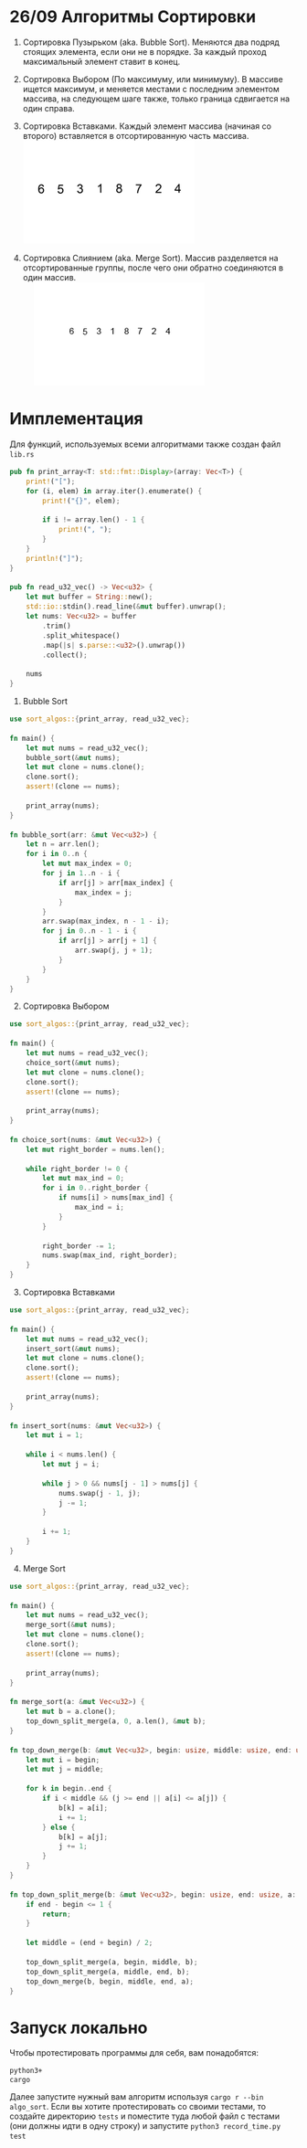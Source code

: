 # 26/09 Алгоритмы Сортировки   
   
1. Сортировка Пузырьком (aka. Bubble Sort). Меняются два подряд стоящих элемента, если они не в порядке. За каждый проход максимальный элемент ставит в конец.   
2. Сортировка Выбором (По максимуму, или минимуму). В массиве ищется максимум, и меняется местами с последним элементом массива, на следующем шаге также, только граница сдвигается на один справа.   
3. Сортировка Вставками. Каждый элемент массива (начиная со второго) вставляется в отсортированную часть массива.     
    ![Insertion-sort-example-300px.gif](files/insertion-sort-example-300px.gif)    
   
4. Сортировка Слиянием (aka. Merge Sort). Массив разделяется на отсортированные группы, после чего они обратно соединяются в один массив.   
  ![Merge-sort-example-300px.gif](files/merge-sort-example-300px.gif)    
    
# Имплементация   
Для функций, используемых всеми алгоритмами также создан файл `lib.rs`   
 
```rust
pub fn print_array<T: std::fmt::Display>(array: Vec<T>) {
    print!("[");
    for (i, elem) in array.iter().enumerate() {
        print!("{}", elem);

        if i != array.len() - 1 {
            print!(", ");
        }
    }
    println!("]");
}

pub fn read_u32_vec() -> Vec<u32> {
    let mut buffer = String::new();
    std::io::stdin().read_line(&mut buffer).unwrap();
    let nums: Vec<u32> = buffer
        .trim()
        .split_whitespace()
        .map(|s| s.parse::<u32>().unwrap())
        .collect();

    nums
}

```
   
1. Bubble Sort    
```rust
use sort_algos::{print_array, read_u32_vec};

fn main() {
    let mut nums = read_u32_vec();
    bubble_sort(&mut nums);
    let mut clone = nums.clone();
    clone.sort();
    assert!(clone == nums);

    print_array(nums);
}

fn bubble_sort(arr: &mut Vec<u32>) {
    let n = arr.len();
    for i in 0..n {
        let mut max_index = 0;
        for j in 1..n - i {
            if arr[j] > arr[max_index] {
                max_index = j;
            }
        }
        arr.swap(max_index, n - 1 - i);
        for j in 0..n - 1 - i {
            if arr[j] > arr[j + 1] {
                arr.swap(j, j + 1);
            }
        }
    }
}

```
   
2. Сортировка Выбором   
```rust
use sort_algos::{print_array, read_u32_vec};

fn main() {
    let mut nums = read_u32_vec();
    choice_sort(&mut nums);
    let mut clone = nums.clone();
    clone.sort();
    assert!(clone == nums);

    print_array(nums);
}

fn choice_sort(nums: &mut Vec<u32>) {
    let mut right_border = nums.len();

    while right_border != 0 {
        let mut max_ind = 0;
        for i in 0..right_border {
            if nums[i] > nums[max_ind] {
                max_ind = i;
            }
        }

        right_border -= 1;
        nums.swap(max_ind, right_border);
    }
}

```
3. Сортировка Вставками   
```rust
use sort_algos::{print_array, read_u32_vec};

fn main() {
    let mut nums = read_u32_vec();
    insert_sort(&mut nums);
    let mut clone = nums.clone();
    clone.sort();
    assert!(clone == nums);

    print_array(nums);
}

fn insert_sort(nums: &mut Vec<u32>) {
    let mut i = 1;

    while i < nums.len() {
        let mut j = i;

        while j > 0 && nums[j - 1] > nums[j] {
            nums.swap(j - 1, j);
            j -= 1;
        }

        i += 1;
    }
}

```
4. Merge Sort    
```rust
use sort_algos::{print_array, read_u32_vec};

fn main() {
    let mut nums = read_u32_vec();
    merge_sort(&mut nums);
    let mut clone = nums.clone();
    clone.sort();
    assert!(clone == nums);

    print_array(nums);
}

fn merge_sort(a: &mut Vec<u32>) {
    let mut b = a.clone();
    top_down_split_merge(a, 0, a.len(), &mut b);
}

fn top_down_merge(b: &mut Vec<u32>, begin: usize, middle: usize, end: usize, a: &mut Vec<u32>) {
    let mut i = begin;
    let mut j = middle;

    for k in begin..end {
        if i < middle && (j >= end || a[i] <= a[j]) {
            b[k] = a[i];
            i += 1;
        } else {
            b[k] = a[j];
            j += 1;
        }
    }
}

fn top_down_split_merge(b: &mut Vec<u32>, begin: usize, end: usize, a: &mut Vec<u32>) {
    if end - begin <= 1 {
        return;
    }

    let middle = (end + begin) / 2;

    top_down_split_merge(a, begin, middle, b);
    top_down_split_merge(a, middle, end, b);
    top_down_merge(b, begin, middle, end, a);
}
```

# Запуск локально
Чтобы протестировать программы для себя, вам понадобятся:
```
python3+
cargo
```
Далее запустите нужный вам алгоритм используя `cargo r --bin algo_sort`.
Если вы хотите протестировать со своими тестами, то создайте директорию `tests` и поместите туда любой файл с тестами (они должны идти в одну строку) и запустите `python3 record_time.py test`